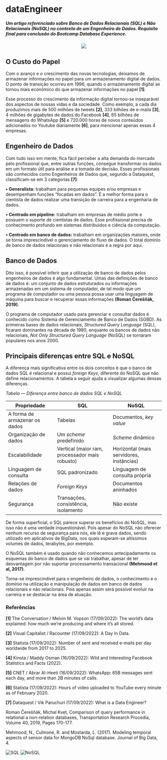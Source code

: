 # dataEngineer
<h5>Um artigo referenciado sobre Banco de Dados Relacionais (SQL) e Não Relacionais (NoSQL) no contexto de um Engenheiro de Dados. Requisito final para conclusão do Bootcamp Database Experience.</h5>
<p align="center">
<img src="https://user-images.githubusercontent.com/112325834/190880658-bd773ff8-62a8-4f88-9ced-37d9c8b0f3b2.jpg"
</p>

## O Custo do Papel

Com o avanço e o crescimento das novas tecnologias, deixamos de armazenar informações no papel para um armazenamento digital de dados. O ponto de transição ocorreu em 1996, quando o armazenamento digital se tornou mais econômico do que armazenar informações no papel <b>[1]</b>.</p>
Esse processo do crescimento da informação digital tornou-se inseparável dos aspectos de nossas vidas e da sociedade. Como exemplo, a cada dia produzimos mais de 500 milhões de tweets <b>[2]</b>, 333 bilhões de e-mails <b>[3]</b>, 4 milhões de gigabytes de dados do Facebook <b>[4]</b>, 65 bilhões de mensagens do WhatsApp <b>[5]</b> e 720.000 horas de novos conteúdos adicionados no Youtube diariamente <b>[6]</b>, para mencionar apenas essas 4 empresas.</p>
</p>

## Engenheiro de Dados

</p>
Com tudo isso em mente, fica fácil perceber a alta demanda do mercado pelo profissional que, entre outras funções, consegue transformar os dados em um formato útil para análise e a tomada de decisão. Esses profissionais são conhecidos como Engenheiros de Dados que, segundo a Dataquest, classificam-se em 3 categorias <b>[7]</b>:</p>
<b>• Generalista:</b> trabalham para pequenas equipes e/ou empresas e desempenham funções “focadas em dados”. É a melhor forma para o cientista de dados realizar uma transição de carreira para a engenharia de dados.</p>
<b>• Centrado em pipeline:</b> trabalham em empresas de médio porte e possuem o suporte de cientistas de dados. Esse profissional precisa de conhecimento profundo em sistemas distribuídos e ciência da computação.</p>
<b>• Centrado em banco de dados:</b> trabalham em organizações maiores, onde se torna imprescindível o gerenciamento do fluxo de dados. O total domínio de banco de dados relacionais e não relacionais é a regra por aqui.</p>

## Banco de Dados

Dito isso, é possível inferir que a utilização de banco de dados pelos engenheiros de dados é algo fundamental. Umas das definições de banco de dados é: um conjunto de dados estruturados ou informações armazenadas em um sistema de computador, de tal modo que um programa de computador ou uma pessoa possa usar uma linguagem de máquina para buscar e recuperar essas informações <b>(Roman Čerešňák, 2019)</b>.</p>
O programa de computador usado para gerenciar e consultar dados é conhecido como Sistema de Gerenciamento de Banco de Dados (SGBD). As primeiras bases de dados relacionais, <i>Structured Query Language</i> (SQL), ficaram dominantes na década de 1980, enquanto os bancos de dados não relacionais, <i>Not Only Structured Query Language</i> (NoSQL) se tornaram populares nos anos 2000.</p>

## Principais diferenças entre SQL e NoSQL

A diferença mais significativa entre os dois conceitos é que o banco de dados SQL é relacional e possui <i>foreign Keys</i>, diferente do NoSQL que não define relacionamentos. A tabela a seguir ajuda a visualizar algumas dessas diferenças.</p>

<i>Tabela — Diferença entre banco de dados SQL e NoSQL</i></p>
<table>
  <thead>
    <th>Propriedade
    <th>SQL
    <th>NoSQL
  </thead>
  <tbody>
    <tr>
      <td>A forma de armazenar os dados</td>
      <td>Tabelas</td>
      <td>Documentos, <i>key value</i></td>
    </tr>
    <tr>
      <td>Organização de dados</td>
      <td>Um <i>scheme</i> predefinido</td>
      <td><i>Scheme</i> dinâmico</td>
    </tr>
    <tr>
      <td>Escalabilidade</td>
      <td>Vertical (maior ram, processador mais robusto)</td>
      <td>Horizontal (mais servidores, instâncias)</td>
    </tr>
    <tr>
      <td>Linguagem de consulta</td>
      <td>SQL padronizado</td>
      <td>Linguagem de consulta própria</td>
    </tr>
    <tr>
      <td>Relações de dados</td>
      <td><i>Foreign Keys</i></td>
      <td>Documentos aninhados</td>
    </tr>
    <tr>
      <td>Segurança</td>
      <td>Transações, consistência, isolamento</td>
      <td>Não existe</td>
    </tr>
  </tbody>
</table>	
</p>
De forma superficial, o SQL parece superar os benefícios do NoSQL, mas isso não é uma verdade inquestionável. Pois apesar do NoSQL não oferecer nenhum recurso de segurança para nós, ele lê e grava dados, sendo utilizado em aplicativos de BigData, nos quais esperam-se altíssimos volumes de dados, terabytes, por exemplo.</p>
O NoSQL também é usado quando não conhecemos antecipadamente os esquemas do banco de dados que se vai trabalhar, apesar de ter desvantagem por não suportar processamento transacional <b>(Mehmood et al, 2017)</b>.</p>

Torna-se imprescindível para o engenheiro de dados, o conhecimento e o domínio na utilização e manipulação de dados em banco de dados relacionais e não relacionais. Pois apenas assim será possível evoluir na carreira e se destacar na área de atuação.</p>

### Referências

<b>[1]</b> The Conversation / Melvin M. Vopson (17/09/2022): The world’s data explained: how much we’re producing and where it’s all stored.</p>
<b>[2]</b> Visual Capitalist / Racounter (17/09/2022): A Day In Data.</p>
<b>[3]</b> Statista (17/09/2022): Number of sent and received e-mails per day worldwide from 2017 to 2025.</p>
<b>[4]</b> Kinsta / Maddy Osman (16/09/2022): Wild and Interesting Facebook Statistics and Facts (2022).</p>
<b>[5]</b> CNET / Abrar Al-Heeti (16/09/2022): WhatsApp: 65B messages sent each day, and more than 2B minutes of calls.</p>
<b>[6]</b> Statista (17/09/2022): Hours of video uploaded to YouTube every minute as of February 2020.</p>
<b>[7]</b> Dataquest / Vik Paruchuri (17/09/2022): What is a Data Engineer?</p>
Roman Čerešňák, Michal Kvet, Comparison of query performance in relational a non-relation databases, Transportation Research Procedia, Volume 40, 2019, Pages 170-177.</p>
Mehmood, N., Culmone, R. and Mostarda, L. (2017). Modeling temporal aspects of sensor data for MongoDB NoSql database. Journal of Big Data, 4.</p>

![SQL](https://img.shields.io/badge/-SQL-green)
![NoSQL](https://img.shields.io/badge/-NoSQL-brightgreen)



